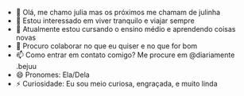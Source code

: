 - 👋 Olá, me chamo julia mas os próximos me chamam de julinha
- 👀 Estou interessado em viver tranquilo e viajar sempre
- 🌱 Atualmente estou cursando o ensino médio e aprendendo coisas novas
- 💞️ Procuro colaborar no que eu quiser e no que for bom
- 📫 Como entrar em contato comigo? Me procure em @diariamente .bejuu
- 😄 Pronomes: Ela/Dela
- ⚡ Curiosidade: Eu sou meio curiosa, engraçada, e muito linda

<!---
julinhasemsono/julinhasemsono is a ✨ special ✨ repository because its `README.md` (this file) appears on your GitHub profile.
You can click the Preview link to take a look at your changes.
--->

